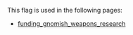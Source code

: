 This flag is used in the following pages:
 - [funding_gnomish_weapons_research](../events/funding_gnomish_weapons_research.md)
